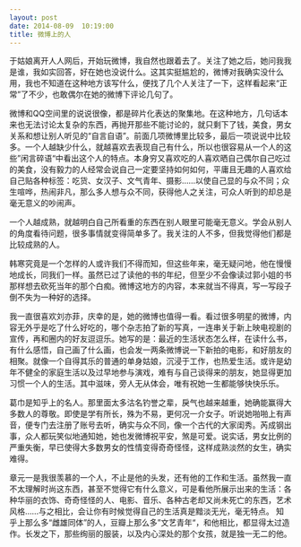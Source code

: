 ```yaml
---
layout: post
date: 2014-08-09  10:19:00
title: 微博上的人
---
```



于姑娘离开人人网后，开始玩微博，我自然也跟着去了。关注了她之后，她问我我是谁，我如实回答，好在她也没说什么。这其实挺尴尬的，微博对我确实没什么用，我也不知道在这种地方该写什么，便找了几个人关注了一下，这样看起来“正常”了不少，也敢偶尔在她的微博下评论几句了。


微博和QQ空间里的说说很像，都是碎片化表达的聚集地。在这种地方，几句话本来也无法讨论太复杂的东西，再抛开那些不能讨论的，就只剩下了钱，美食，男女关系和想让别人听见的“自言自语”。前面几项微博里比较多，最后一项说说中比较多。一个人越缺少什么，就越喜欢去表现自己有什么，所以也很容易从一个人的这些”闲言碎语“中看出这个人的特点。本身穷又喜欢吃的人喜欢晒自己偶尔自己吃过的美食，没有毅力的人经常会说自己一定要坚持如何如何，平庸且无趣的人喜欢给自己贴各种标签：吃货、女汉子、文气青年、摄影……以使自己显的与众不同；众生喧哗，热闹非凡，那么多人想与众不同，获得他人之关注，可众人听到的却总是毫无意义的吵闹声。

一个人越成熟，就越明白自己所看重的东西在别人眼里可能毫无意义。学会从别人的角度看待问题，很多事情就变得简单多了。我关注的人不多，但我觉得他们都是比较成熟的人。

韩寒究竟是一个怎样的人或许我们不得而知，但这些年来，毫无疑问地，他在慢慢地成长，同我们一样。虽然已过了读他的书的年纪，但至少不会像读过郭小姐的书那样想去砍死当年的那个白痴。微博这地方的内容，本来就当不得真，写一写段子倒不失为一种好的选择。

我一直很喜欢刘亦菲，庆幸的是，她的微博也值得一看。看过很多明星的微博，内容无外乎是吃了什么好吃的，哪个杂志拍了新的写真，一连串关于新上映电视剧的宣传，再和圈内的好友逗逗乐。她写的是：最近的生活状态怎么样，在读什么书，有什么感悟，自己画了什么画，也会发一两条微博说一下新拍的电影，和好朋友的相聚。就像一个自得其乐的普通的单身姑娘，沉浸于工作，也热爱生活。或许是幼年不健全的家庭生活以及过早地参与演戏，难有与自己谈得来的朋友，她显得更加习惯一个人的生活。其中滋味，旁人无从体会，唯有祝她一生都能够快快乐乐。

葛巾是知乎上的名人。那里面太多沽名钓誉之辈，戾气也越来越重，她确能赢得大多数人的尊敬。即使是学有所长，殊为不易，更何况一介女子。听说她啪啪上有声音，便专门去注册了账号去听，确实与众不同，像一个古代的大家闺秀。芮成钢出事，众人都玩笑似地通知她，她也发微博祝平安，煞是可爱。说实话，男女比例的严重失衡，早已使得大多数男女的性情变得奇奇怪怪，这样成熟淡然的女生，确实难得。

章元一是我很羡慕的一个人，不止是他的头发，还有他的工作和生活。虽然我一直不太理解时尚这东西，甚至不觉得它有什么意义，可是看他所展示出来的生活：各种华丽的衣饰、奇奇怪怪的人、电影、音乐、各种古老却又尚未死亡的东西，艺术风格……与之相比，会让你有时候觉得自己的生活真是黯淡无光，毫无特点。
知乎上那么多“雌雄同体”的人，豆瓣上那么多”文艺青年“，和他相比，都显得太过造作。长发之下，那些绚丽的服装，以及内心深处的那个女孩，就是独一无二的他。


